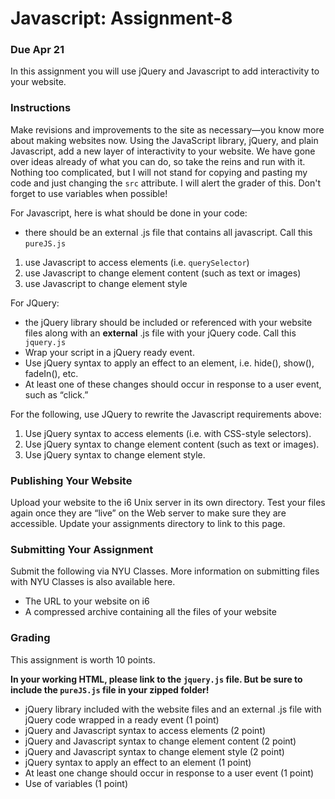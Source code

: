 # Javascript: Assignment-8
### Due Apr 21

In this assignment you will use jQuery and Javascript to add interactivity to your website.

### Instructions

Make revisions and improvements to the site as necessary—you know more about making websites now. Using the JavaScript library, jQuery, and plain Javascript, add a new layer of interactivity to your website. We have gone over ideas already of what you can do, so take the reins and run with it. Nothing too complicated, but I will not stand for copying and pasting my code and just changing the `src` attribute. I will alert the grader of this. Don't forget to use variables when possible!

For Javascript, here is what should be done in your code:

- there should be an external .js file that contains all javascript. Call this `pureJS.js`

1. use Javascript to access elements (i.e. `querySelector`)
2. use Javascript to change element content (such as text or images)
3. use Javascript to change element style

For JQuery:

- the jQuery library should be included or referenced with your website files along with an **external** .js file with your jQuery code. Call this` jquery.js`
- Wrap your script in a jQuery ready event.
- Use jQuery syntax to apply an effect to an element, i.e. hide(), show(), fadeIn(), etc.
- At least one of these changes should occur in response to a user event, such as “click.”

For the following, use JQuery to rewrite the Javascript requirements above:

1. Use jQuery syntax to access elements (i.e. with CSS-style selectors).
2. Use jQuery syntax to change element content (such as text or images).
3. Use jQuery syntax to change element style.

### Publishing Your Website
Upload your website to the i6 Unix server in its own directory. Test your files again once they are “live” on the Web server to make sure they are accessible. Update your assignments directory to link to this page.

### Submitting Your Assignment
Submit the following via NYU Classes. More information on submitting files with NYU Classes is also available here.

- The URL to your website on i6
- A compressed archive containing all the files of your website

### Grading
This assignment is worth 10 points.

**In your working HTML, please link to the `jquery.js` file. But be sure to include the `pureJS.js` file in your zipped folder!**

- jQuery library included with the website files and an external .js file with jQuery code wrapped in a ready event (1 point)
- jQuery and Javascript syntax to access elements (2 point)
- jQuery and Javascript syntax to change element content (2 point)
- jQuery and Javascript syntax to change element style (2 point)
- jQuery syntax to apply an effect to an element (1 point)
- At least one change should occur in response to a user event (1 point)
- Use of variables (1 point)
